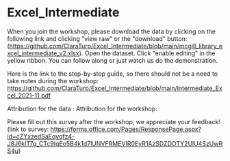 # Excel_Intermediate

When you join the workshop, please download the data by clicking on the following link and clicking "view raw" or the "download" button: (https://github.com/ClaraTurp/Excel_Intermediate/blob/main/mcgill_library_excel_intermediate_v2.xlsx). Open the dataset. Click "enable editing" in the yellow ribbon. You can follow along or just watch us do the demonstration.

Here is the link to the step-by-step guide, so there should not be a need to take notes during the workshop: https://github.com/ClaraTurp/Excel_Intermediate/blob/main/Intermediate_Excel_2021-11.pdf

Attribution for the data :
Attribution for the workshop: 

Please fill out this survey after the workshop, we appreciate your feedback! (link to survey: https://forms.office.com/Pages/ResponsePage.aspx?id=cZYxzedSaEqvqfz4-J8J6kIT7q_CTc9IqEo5B4k1d7lUNVFRMEVIR0EyR1AzSDZDOTY2UlU4SzUwRS4u) 
